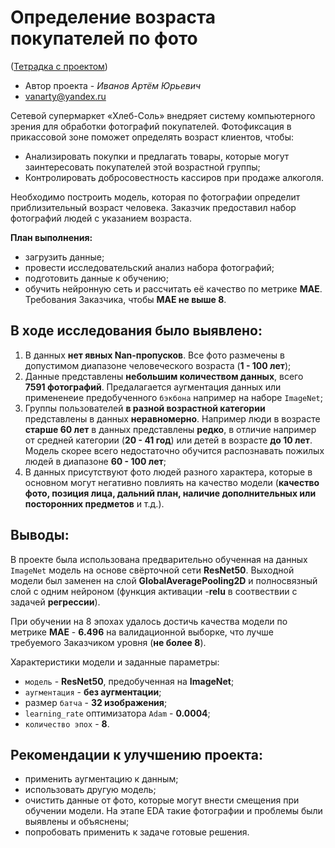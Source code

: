 # Определение возраста покупателей по фото

([Тетрадка с проектом](https://github.com/Vanarty/Yandex-Projects/blob/main/CV/cv_project_1/cv_project_1.ipynb))

* Автор проекта - *Иванов Артём Юрьевич*
* vanarty@yandex.ru

Сетевой супермаркет «Хлеб-Соль» внедряет систему компьютерного зрения для обработки фотографий покупателей. Фотофиксация в прикассовой зоне поможет определять возраст клиентов, чтобы:
- Анализировать покупки и предлагать товары, которые могут заинтересовать покупателей этой возрастной группы;
- Контролировать добросовестность кассиров при продаже алкоголя.

Необходимо построить модель, которая по фотографии определит приблизительный возраст человека. Заказчик предоставил набор фотографий людей с указанием возраста.

**План выполнения:**
- загрузить данные;
- провести исследовательский анализ набора фотографий;
- подготовить данные к обучению;
- обучить нейронную сеть и рассчитать её качество по метрике **MAE**. Требования Заказчика, чтобы **MAE не выше 8**.

## В ходе исследования было выявлено:
1. В данных **нет явных Nan-пропусков**. Все фото размечены в допустимом диапазоне человеческого возраста (**1 - 100 лет**);
2. Данные представлены **небольшим количеством данных**, всего **7591 фотографий**. Предалагается аугментация данных или примененеие предобученного `бэкбона` например на наборе `ImageNet`;
3. Группы пользователей **в разной возрастной категории** представлены в данных **неравномерно**. Например люди в возрасте **старше 60 лет** в данных представлены **редко**, в отличие например от средней категории (**20 - 41 год**) или детей в возрасте **до 10 лет**. Модель скорее всего недостаточно обучится распознавать пожилых людей в диапазоне **60 - 100 лет**;
4. В данных присутствуют фото людей разного характера, которые в основном могут негативно повлиять на качество модели (**качество фото, позиция лица, дальний план, наличие дополнительных или посторонних предметов** и т.д.).
   
## Выводы:
В проекте была использована предварительно обученная на данных `ImageNet` модель на основе свёрточной сети **ResNet50**. 
Выходной модели был заменен на слой **GlobalAveragePooling2D** и полносвязный слой с одним нейроном (функция активации -**relu** в соотвествии с задачей **регрессии**). 

При обучении на 8 эпохах удалось достичь качества модели по метрике **MAE** - **6.496** на валидационной выборке, что лучше требуемого Заказчиком уровня (**не более 8**).

Характеристики модели и заданные параметры:
- `модель` - **ResNet50**, предобученная на **ImageNet**; 
- `аугментация` - **без аугментации**;
- размер `батча` - **32 изображения**;
- `learning_rate` оптимизатора `Adam` - **0.0004**;
- `количество эпох` - **8**. 

## Рекомендации к улучшению проекта:
- применить аугментацию к данным;
- использовать другую модель;
- очистить данные от фото, которые могут внести смещения при обучении модели. На этапе EDA такие фотографии и проблемы были выявлены и объяснены;
- попробовать применить к задаче готовые решения.
